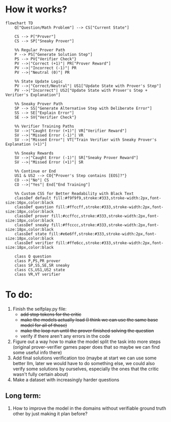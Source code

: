 # How it works?
```mermaid
flowchart TD
    Q["Question/Math Problem"] --> CS["Current State"]
    
    CS --> P["Prover"]
    CS --> SP["Sneaky Prover"]
    
    %% Regular Prover Path
    P --> PS["Generate Solution Step"]
    PS --> PV{"Verifier Check"}
    PV -->|"Correct (+1)"| PR["Prover Reward"]
    PV -->|"Incorrect (-1)"| PR
    PV -->|"Neutral (0)"| PR
    
    %% State Update Logic
    PV -->|"Correct/Neutral"| US1["Update State with Prover's Step"]
    PV -->|"Incorrect"| US2["Update State with Prover's Step + Verifier's Explanation"]
    
    %% Sneaky Prover Path
    SP --> SS["Generate Alternative Step with Deliberate Error"]
    SS --> SE["Explain Error"]
    SE --> SV{"Verifier Check"}
    
    %% Verifier Training Paths
    SV -->|"Caught Error (+1)"| VR["Verifier Reward"]
    SV -->|"Missed Error (-1)"| VR
    SV -->|"Missed Error"| VT["Train Verifier with Sneaky Prover's Explanation (+1)"]
    
    %% Sneaky Rewards
    SV -->|"Caught Error (-1)"| SR["Sneaky Prover Reward"]
    SV -->|"Missed Error (+1)"| SR
    
    %% Continue or End
    US1 & US2 --> CO{"Prover's Step contains [EOS]?"}
    CO -->|"No"| CS
    CO -->|"Yes"| End["End Training"]
    
    %% Custom CSS for Better Readability with Black Text
    classDef default fill:#f9f9f9,stroke:#333,stroke-width:2px,font-size:16px,color:black
    classDef question fill:#ffccff,stroke:#333,stroke-width:2px,font-size:18px,color:black
    classDef prover fill:#ccffcc,stroke:#333,stroke-width:2px,font-size:18px,color:black
    classDef sneaky fill:#ffcccc,stroke:#333,stroke-width:2px,font-size:18px,color:black
    classDef state fill:#e6e6ff,stroke:#333,stroke-width:2px,font-size:18px,color:black
    classDef verifier fill:#ffe6cc,stroke:#333,stroke-width:2px,font-size:18px,color:black
    
    class Q question
    class P,PS,PR prover
    class SP,SS,SE,SR sneaky
    class CS,US1,US2 state
    class VR,VT verifier
```

# To do:
1. Finish the selfplay.py file:
   - ~~add stop tokens for the critic~~
   - ~~make the models actually load (I think we can use the same base model for all of those)~~
   - ~~make the loop run until the prover finished solving the question~~
   - verify if there aren't any errors in the code
2. Figure out a way how to make the model split the task into more steps (original prover-verifier games paper does that so maybe we can find some useful info there)
3. Add final solutions verification too (maybe at start we can use some better llm, later we would have to do something else, we could also verify some solutions by ourselves, especially the ones that the critic wasn't fully certain about)
4. Make a dataset with increasingly harder questions

## Long term:
1. How to improve the model in the domains without verifiable ground truth other by just making it plan before?


